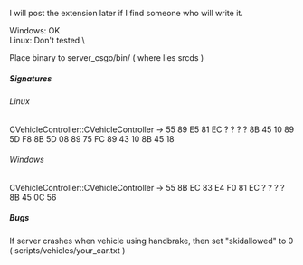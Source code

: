 I will post the extension later if I find someone who will write it.

Windows: OK \
Linux: Don't tested \

Place binary to server_csgo/bin/ ( where lies srcds )

##### Signatures

###### Linux
CVehicleController::CVehicleController -> 55 89 E5 81 EC ? ? ? ? 8B 45 10 89 5D F8 8B 5D 08 89 75 FC 89 43 10 8B 45 18

###### Windows
CVehicleController::CVehicleController -> 55 8B EC 83 E4 F0 81 EC ? ? ? ? 8B 45 0C 56

##### Bugs

If server crashes when vehicle using handbrake, then set "skidallowed" to 0 ( scripts/vehicles/your_car.txt )
